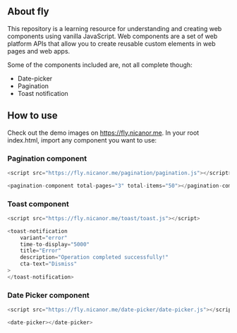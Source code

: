 ## About fly
This repository is a learning resource for understanding and creating web components using vanilla JavaScript. Web components are a set of web platform APIs that allow you to create reusable custom elements in web pages and web apps.

Some of the components included are, not all complete though:
- Date-picker
- Pagination
- Toast notification

## How to use
Check out the demo images on https://fly.nicanor.me. In your root index.html, import any component you want to use:

### Pagination component
```javascript
<script src="https://fly.nicanor.me/pagination/pagination.js"></script>

<pagination-component total-pages="3" total-items="50"></pagination-component>
```

### Toast component
```javascript
<script src="https://fly.nicanor.me/toast/toast.js"></script>

<toast-notification 
    variant="error" 
    time-to-display="5000" 
    title="Error" 
    description="Operation completed successfully!" 
    cta-text="Dismiss"
>
</toast-notification>
```

### Date Picker component
```javascript
<script src="https://fly.nicanor.me/date-picker/date-picker.js"></script>

<date-picker></date-picker>
```